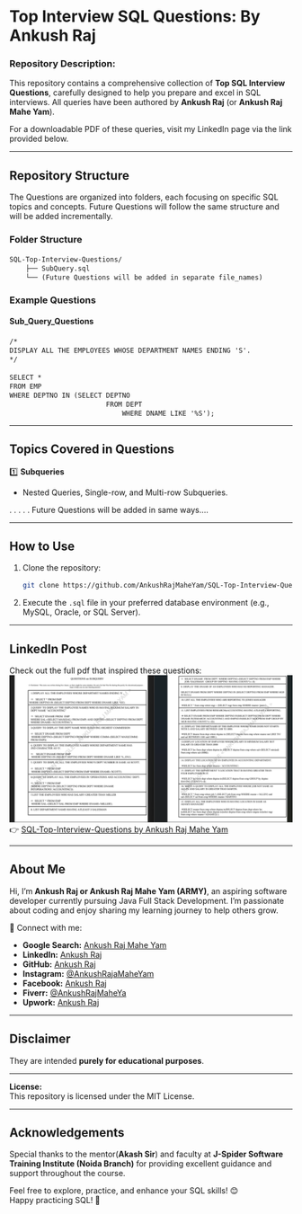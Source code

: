 # Top Interview SQL Questions: By Ankush Raj  

### **Repository Description:**  
This repository contains a comprehensive collection of **Top SQL Interview Questions**, carefully designed to help you prepare and excel in SQL interviews. All queries have been authored by **Ankush Raj** (or **Ankush Raj Mahe Yam**).  

For a downloadable PDF of these queries, visit my LinkedIn page via the link provided below.

---

## Repository Structure  

The Questions are organized into folders, each focusing on specific SQL topics and concepts. Future Questions will follow the same structure and will be added incrementally.  

### Folder Structure  

```
SQL-Top-Interview-Questions/  
    ├── SubQuery.sql    
    └── (Future Questions will be added in separate file_names)  
```  

### Example Questions  

#### Sub_Query_Questions  

```
/*
DISPLAY ALL THE EMPLOYEES WHOSE DEPARTMENT NAMES ENDING 'S'.
*/

SELECT *
FROM EMP
WHERE DEPTNO IN (SELECT DEPTNO
                        FROM DEPT
                            WHERE DNAME LIKE '%S');

```


---

## Topics Covered in Questions  

1️⃣ **Subqueries**  
   - Nested Queries, Single-row, and Multi-row Subqueries.  

.
.
.
.
.
Future Questions will be added in same ways....

---

## How to Use  

1. Clone the repository:  
   ```bash  
   git clone https://github.com/AnkushRajMaheYam/SQL-Top-Interview-Questions.git  
   ```  

2. Execute the `.sql` file in your preferred database environment (e.g., MySQL, Oracle, or SQL Server).  

---

## LinkedIn Post  

Check out the full pdf that inspired these questions:  
![Preview of SQL Sub-Query Questions pdf](Sub_Query_Questions.png)
👉 [SQL-Top-Interview-Questions by Ankush Raj Mahe Yam](https://www.linkedin.com/posts/ankushrajmaheyam_mastering-sql-subqueries-115-questions-activity-7253720042729558016-Olmw?utm_source=share&utm_medium=member_desktop)  


---

## About Me  

Hi, I’m **Ankush Raj or Ankush Raj Mahe Yam (ARMY)**, an aspiring software developer currently pursuing Java Full Stack Development. I’m passionate about coding and enjoy sharing my learning journey to help others grow.  

🌟 Connect with me:  
- **Google Search:** [Ankush Raj Mahe Yam](https://www.google.com/search?q=ankush+raj+mahe+yam)  
- **LinkedIn:** [Ankush Raj](https://linkedin.com/in/ankushrajmaheyam)  
- **GitHub:** [Ankush Raj](https://github.com/AnkushRajMaheYam)  
- **Instagram:** [@AnkushRajaMaheYam](https://instagram.com/AnkushRajaMaheYam)  
- **Facebook:** [Ankush Raj](https://facebook.com/AnkushRajMaheYam)  
- **Fiverr:** [@AnkushRajMaheYa](https://www.fiverr.com/ankushrajmaheya)  
- **Upwork:** [Ankush Raj](https://www.upwork.com/freelancers/~01bf6d1e8483199ba6)  


---

## Disclaimer  

They are intended **purely for educational purposes**.  

---

**License:**  
This repository is licensed under the MIT License.  

---  

## **Acknowledgements**
Special thanks to the mentor(**Akash Sir**) and faculty at **J-Spider Software Training Institute (Noida Branch)** for providing excellent guidance and support throughout the course.

Feel free to explore, practice, and enhance your SQL skills! 😊  
Happy practicing SQL! 🎉  
